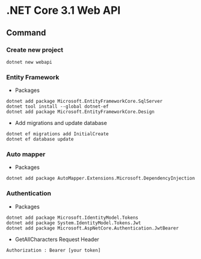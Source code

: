 # .NET Core 3.1 Web API

## Command

### Create new project

```
dotnet new webapi
```

### Entity Framework

- Packages

```
dotnet add package Microsoft.EntityFrameworkCore.SqlServer
dotnet tool install --global dotnet-ef
dotnet add package Microsoft.EntityFrameworkCore.Design
```

- Add migrations and update database

```
dotnet ef migrations add InitialCreate
dotnet ef database update
```

### Auto mapper

- Packages

```
dotnet add package AutoMapper.Extensions.Microsoft.DependencyInjection
```

### Authentication

- Packages

```
dotnet add package Microsoft.IdentityModel.Tokens
dotnet add package System.IdentityModel.Tokens.Jwt
dotnet add package Microsoft.AspNetCore.Authentication.JwtBearer
```

- GetAllCharacters Request Header

```
Authorization : Bearer [your token]
```
